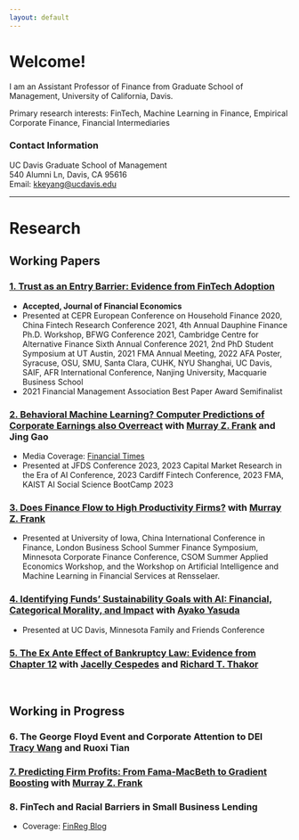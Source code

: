 ```yaml
---
layout: default
---
```




# Welcome! 

I am an Assistant Professor of Finance from Graduate School of Management, University of California, Davis.

Primary research interests: FinTech, Machine Learning in Finance, Empirical Corporate Finance, Financial Intermediaries

### Contact Information
UC Davis Graduate School of Management   
540 Alumni Ln, Davis, CA 95616   
Email: <kkeyang@ucdavis.edu>

---

# Research


## Working Papers

### [1. Trust as an Entry Barrier: Evidence from FinTech Adoption](https://papers.ssrn.com/sol3/papers.cfm?abstract_id=3761468)
*   **Accepted, Journal of Financial Economics**
*   Presented at CEPR European Conference on Household Finance 2020, China Fintech Research Conference 2021, 4th Annual Dauphine Finance Ph.D. Workshop, BFWG Conference 2021, Cambridge Centre for Alternative Finance Sixth Annual Conference 2021, 2nd PhD Student Symposium at UT Austin, 2021 FMA Annual Meeting, 2022 AFA Poster, Syracuse, OSU, SMU, Santa Clara, CUHK, NYU Shanghai, UC Davis, SAIF, AFR International Conference, Nanjing University, Macquarie Business School
*   2021 Financial Management Association Best Paper Award Semifinalist 

### [2. Behavioral Machine Learning? Computer Predictions of Corporate Earnings also Overreact](https://papers.ssrn.com/sol3/papers.cfm?abstract_id=4395903) with [Murray Z. Frank](https://mzfrank.github.io/myweb/) and Jing Gao
*   Media Coverage: [Financial Times](https://www.ft.com/content/fc193b67-7469-4de8-a129-edfcdf4143e0)
*   Presented at JFDS Conference 2023, 2023 Capital Market Research in the Era of AI Conference, 2023 Cardiff Fintech Conference, 2023 FMA, KAIST AI Social Science BootCamp 2023

### [3. Does Finance Flow to High Productivity Firms?](https://papers.ssrn.com/sol3/papers.cfm?abstract_id=3295140) with [Murray Z. Frank](https://mzfrank.github.io/myweb/)
*   Presented at University of Iowa, China International Conference in Finance, London Business School Summer Finance Symposium, Minnesota Corporate Finance Conference, CSOM Summer Applied Economics Workshop, and the Workshop on Artificial Intelligence and Machine Learning in Financial Services at Rensselaer. 

### [4. Identifying Funds’ Sustainability Goals with AI: Financial, Categorical Morality, and Impact](https://papers.ssrn.com/sol3/papers.cfm?abstract_id=4637264) with [Ayako Yasuda](http://www.ayakoyasuda.com/) 
*   Presented at UC Davis, Minnesota Family and Friends Conference

### [5. The Ex Ante Effect of Bankruptcy Law: Evidence from Chapter 12](https://papers.ssrn.com/sol3/papers.cfm?abstract_id=4236600) with [Jacelly Cespedes](https://sites.google.com/site/jacellycespedes/) and [Richard T. Thakor](https://sites.google.com/site/richardthakor/)


<br /> 

## Working in Progress

### 6. The George Floyd Event and Corporate Attention to DEI [Tracy Wang](https://tracyyuewang.wordpress.com/) and Ruoxi Tian

### [7. Predicting Firm Profits: From Fama-MacBeth to Gradient Boosting](https://papers.ssrn.com/sol3/papers.cfm?abstract_id=3919194) with [Murray Z. Frank](https://mzfrank.github.io/myweb/) 

### 8. FinTech and Racial Barriers in Small Business Lending 
*   Coverage: [FinReg Blog](https://sites.law.duke.edu/thefinregblog/2022/03/16/fintech-and-racial-barriers-in-small-business-lending/)


<br />

